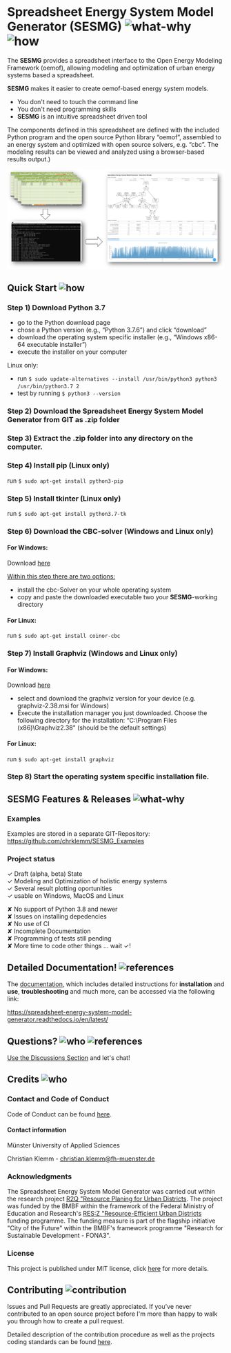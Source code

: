 # Spreadsheet Energy System Model Generator (SESMG) ![what-why](https://cs.adelaide.edu.au/~christoph/badges/content-what-why-brightgreen.svg) ![how](https://cs.adelaide.edu.au/~christoph/badges/content-how-green.svg)

The **SESMG** provides a spreadsheet interface to the Open Energy Modeling Framework (oemof), allowing modeling and optimization of urban energy systems based a spreadsheet.

**SESMG** makes it easier to create oemof-based energy system models.

- You don't need to touch the command line
- You don't need programming skills
- **SESMG** is an intuitive spreadsheet driven tool

The components defined in this spreadsheet are defined with the included Python 
program and the open source Python library “oemof”, assembled to an energy system 
and optimized with open source solvers, e.g. “cbc”. The modeling results can be 
viewed and analyzed using a browser-based results output.)

![workflow_graph_SESMG](/docs/images/readme/workflow_graph.jpeg)

## Quick Start ![how](https://cs.adelaide.edu.au/~christoph/badges/content-how-green.svg)

### Step 1) Download Python 3.7 

- go to the Python download page
- chose a Python version (e.g., “Python 3.7.6”) and click “download”
- download the operating system specific installer (e.g., “Windows x86-64 executable installer”)
- execute the installer on your computer

Linux only: 
- run `$ sudo update-alternatives --install /usr/bin/python3 python3 /usr/bin/python3.7 2`
- test by running `$ python3 --version`

### Step 2) Download the Spreadsheet Energy System Model Generator from GIT as .zip folder 

### Step 3) Extract the .zip folder into any directory on the computer. 

### Step 4) Install pip (Linux only)

run `$ sudo apt-get install python3-pip`

### Step 5) Install tkinter (Linux only)

run `$ sudo apt-get install python3.7-tk`

### Step 6) Download the CBC-solver (Windows and Linux only) 

#### For Windows:

Download [here](http://ampl.com/dl/open/cbc/cbc-win64.zip)

<u>Within this step there are two options: </u>
- install the cbc-Solver on your whole operating system 
- copy and paste the downloaded executable two your **SESMG**-working directory

#### For Linux:

run `$ sudo apt-get install coinor-cbc`

### Step 7) Install Graphviz (Windows and Linux only) 

#### For Windows:
Download [here](https://graphviz.gitlab.io/download/)

- select and download the graphviz version for your device (e.g. graphviz-2.38.msi for Windows)
- Execute the installation manager you just downloaded. Choose the following directory for the installation: “C:\Program Files (x86)\Graphviz2.38" (should be the default settings)

#### For Linux:

run `$ sudo apt-get install graphviz`

### Step 8) Start the operating system specific installation file. 


## SESMG Features & Releases ![what-why](https://cs.adelaide.edu.au/~christoph/badges/content-what-why-brightgreen.svg) 

### Examples
Examples are stored in a separate GIT-Repository: https://github.com/chrklemm/SESMG_Examples

### Project status
✓ Draft (alpha, beta) State <br />
✓ Modeling and Optimization of holistic energy systems <br />
✓ Several result plotting oportunities <br />
✓ usable on Windows, MacOS and Linux <br />

✘ No support of Python 3.8 and newer <br />
✘ Issues on installing depedencies <br />
✘ No use of CI <br />
✘ Incomplete Documentation <br />
✘ Programming of tests still pending <br />
✘ More time to code other things ... wait ✓!  

## Detailed Documentation! ![references](https://cs.adelaide.edu.au/~christoph/badges/content-references-orange.svg)

The [documentation](https://spreadsheet-energy-system-model-generator.readthedocs.io/en/latest/),
which includes detailed instructions for **installation** and **use**, **troubleshooting** 
and much more, can be accessed via the following link:

https://spreadsheet-energy-system-model-generator.readthedocs.io/en/latest/

## Questions? ![who](https://cs.adelaide.edu.au/~christoph/badges/content-who-yellow.svg) ![references](https://cs.adelaide.edu.au/~christoph/badges/content-references-orange.svg)

[Use the Discussions Section](https://github.com/chrklemm/SESMG/discussions) and let's chat!

## Credits ![who](https://cs.adelaide.edu.au/~christoph/badges/content-who-yellow.svg)

### Contact and Code of Conduct 

Code of Conduct can be found [here](/CODE_OF_CONDUCT.md).

#### Contact information 
Münster University of Applied Sciences

Christian Klemm - christian.klemm@fh-muenster.de

### Acknowledgments

The Spreadsheet Energy System Model Generator was carried out within the 
research project [R2Q "Resource Planing for Urban Districts](https://www.fh-muenster.de/forschungskooperationen/r2q/index.php). 
The project was funded by the BMBF within the framework of the Federal Ministry 
of Education and Research's [RES:Z "Resource-Efficient Urban Districts](https://ressourceneffiziente-stadtquartiere.de) funding 
programme. The funding measure is part of the flagship initiative "City of the Future" within the BMBF's framework programme "Research for Sustainable Development - FONA3".

### License

This project is published under MIT license, click [here](https://github.com/chrklemm/SESMG/blob/master/LICENSE) for more details.

## Contributing ![contribution](https://cs.adelaide.edu.au/~christoph/badges/content-contribution-blue.svg)

Issues and Pull Requests are greatly appreciated. If you've never contributed to an open source project before I'm more than happy to walk you through how to create a pull request.

Detailed description of the contribution procedure as well as the projects coding standards can be found [here](/docs/CONTRIBUTING.md).


